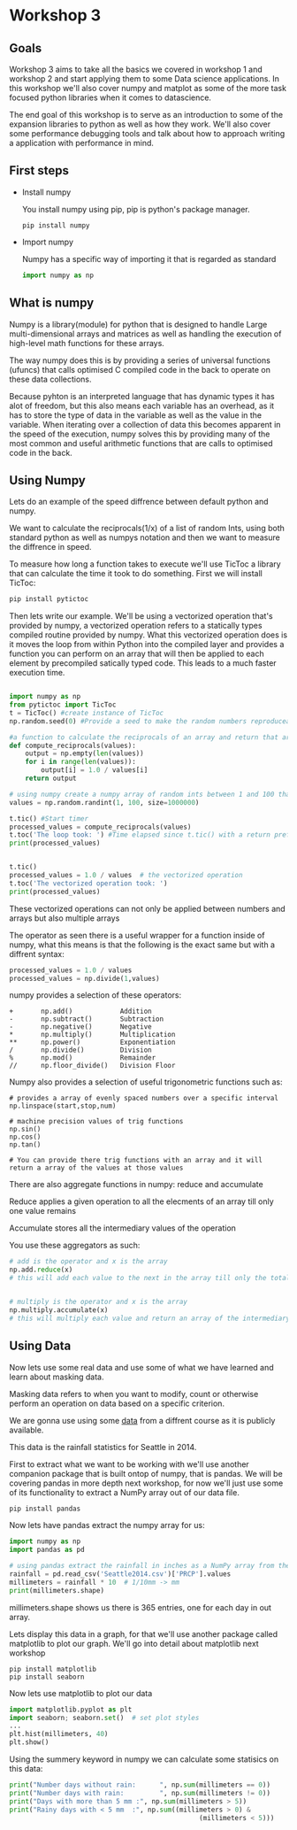 # Workshop 3
## Goals
Workshop 3 aims to take all the basics we covered in workshop 1 and workshop 2 and start applying them to some Data science applications. In this workshop we'll also cover numpy and matplot as some of the more task focused python libraries when it comes to datascience. 

The end goal of this workshop is to serve as an introduction to some of the expansion libraries to python as well as how they work. We'll also cover some performance debugging tools and talk about how to approach writing a application with performance in mind. 

## First steps 
- Install numpy 

    You install numpy using pip, pip is python's package manager. 
    ```
    pip install numpy
    ```
- Import numpy

    Numpy has a specific way of importing it that is regarded as standard

    ```python
    import numpy as np
    ```

## What is numpy

Numpy is a library(module) for python that is designed to handle Large multi-dimensional arrays and matrices as well as handling the execution of high-level math functions for these arrays.

The way numpy does this is by providing a series of universal functions (ufuncs) that calls optimised C compiled code in the back to operate on these data collections. 

Because pyhton is an interpreted language that has dynamic types it has alot of freedom, but this also means each variable has an overhead, as it has to store the type of data in the variable as well as the value in the variable. When iterating over a collection of data this becomes apparent in the speed of the execution, numpy solves this by providing many of the most common and useful arithmetic functions that are calls to optimised code in the back.

## Using Numpy

Lets do an example of the speed diffrence between default python and numpy. 

We want to calculate the reciprocals(1/x) of a list of random Ints, using both standard python as well as numpys notation and then we want to measure the diffrence in speed. 

To measure how long a function takes to execute we'll use TicToc a library that can calculate the time it took to do something. First we will install TicToc:

```python
pip install pytictoc
```

Then lets write our example.
We'll be using a vectorized operation that's provided by numpy, a vectorized operation refers to a statically types compiled routine provided by numpy. What this vectorized operation does is it moves the loop from within Python into the compiled layer and provides a function you can perform on an array that will then be applied to each element by precompiled satically typed code. This leads to a much faster execution time.

```python

import numpy as np
from pytictoc import TicToc
t = TicToc() #create instance of TicToc
np.random.seed(0) #Provide a seed to make the random numbers reproduceable

#a function to calculate the reciprocals of an array and return that array
def compute_reciprocals(values): 
    output = np.empty(len(values))
    for i in range(len(values)):
        output[i] = 1.0 / values[i]
    return output

# using numpy create a numpy array of random ints between 1 and 100 that has 1000000 entries
values = np.random.randint(1, 100, size=1000000)

t.tic() #Start timer
processed_values = compute_reciprocals(values)
t.toc('The loop took: ') #Time elapsed since t.tic() with a return prefix
print(processed_values)


t.tic()
processed_values = 1.0 / values  # the vectorized operation
t.toc('The vectorized operation took: ')
print(processed_values)
```

These vectorized operations can not only be applied between numbers and arrays but also multiple arrays

The operator as seen there is a useful wrapper for a function inside of numpy, what this means is that the following is the exact same but with a diffrent syntax:

```python
processed_values = 1.0 / values
processed_values = np.divide(1,values)
```

numpy provides a selection of these operators:

```
+	    np.add()            Addition 
-	    np.subtract()       Subtraction 
-	    np.negative()       Negative
*	    np.multiply()       Multiplication 
**	    np.power()	        Exponentiation
/	    np.divide()	        Division 
%	    np.mod()            Remainder
//	    np.floor_divide()   Division Floor 
```

Numpy also provides a selection of useful trigonometric functions such as:

```
# provides a array of evenly spaced numbers over a specific interval
np.linspace(start,stop,num)

# machine precision values of trig functions
np.sin()
np.cos()
np.tan()

# You can provide there trig functions with an array and it will return a array of the values at those values
```

There are also aggregate functions in numpy: reduce and accumulate

Reduce applies a given operation to all the elecments of an array till only one value remains 

Accumulate stores all the intermediary values of the operation

You use these aggregators as such:

```python
# add is the operator and x is the array
np.add.reduce(x)
# this will add each value to the next in the array till only the total remains


# multiply is the operator and x is the array
np.multiply.accumulate(x)
# this will multiply each value and return an array of the intermediary values
```

## Using Data

Now lets use some real data and use some of what we have learned and learn about masking data.

Masking data refers to when you want to modify, count or otherwise perform an operation on data based on a specific criterion.

We are gonna use using some [data](https://raw.githubusercontent.com/jakevdp/PythonDataScienceHandbook/master/notebooks/data/Seattle2014.csv) from a diffrent course as it is publicly available.

This data is the rainfall statistics for Seattle in 2014.

First to extract what we want to be working with we'll use another companion package that is built ontop of numpy, that is pandas. We will be covering pandas in more depth next workshop, for now we'll just use some of its functionality to extract a NumPy array out of our data file.

```python 
pip install pandas
```

Now lets have pandas extract the numpy array for us:

```python
import numpy as np
import pandas as pd

# using pandas extract the rainfall in inches as a NumPy array from the file
rainfall = pd.read_csv('Seattle2014.csv')['PRCP'].values
millimeters = rainfall * 10  # 1/10mm -> mm
print(millimeters.shape)
```

millimeters.shape shows us there is 365 entries, one for each day in out array.

Lets display this data in a graph, for that we'll use another package called matplotlib to plot our graph. We'll go into detail about matplotlib next workshop

```
pip install matplotlib
pip install seaborn
```

Now lets use matplotlib to plot our data

```python
import matplotlib.pyplot as plt
import seaborn; seaborn.set()  # set plot styles
...
plt.hist(millimeters, 40)
plt.show()
```

Using the summery keyword in numpy we can calculate some statisics on this data:

```python
print("Number days without rain:      ", np.sum(millimeters == 0))
print("Number days with rain:         ", np.sum(millimeters != 0))
print("Days with more than 5 mm :", np.sum(millimeters > 5))
print("Rainy days with < 5 mm  :", np.sum((millimeters > 0) &
                                                (millimeters < 5)))
```